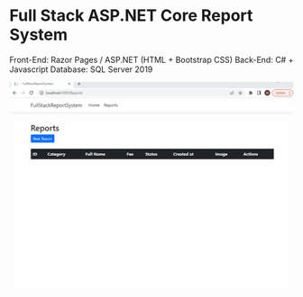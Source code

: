 # Full Stack ASP.NET Core Report System

Front-End: Razor Pages / ASP.NET (HTML + Bootstrap CSS)
Back-End: C# + Javascript
Database: SQL Server 2019

<img src="Demo.gif">
